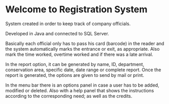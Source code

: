 # Welcome to Registration System
System created in order to keep track of company officials.

Developed in Java and connected to SQL Server.

Basically each official only has to pass his card (barcode) in the reader and the system automatically marks the entrance or exit, as appropriate.
Also mark the time worked, overtime worked and if there was a late arrival.

In the report option, it can be generated by name, ID, department, conservation area, specific date, date range or complete report.
Once the report is generated, the options are given to send by mail or print.

In the menu bar there is an options panel in case a user has to be added, modified or deleted. Also with a help panel that shows the instructions according to the corresponding need; as well as the credits.
